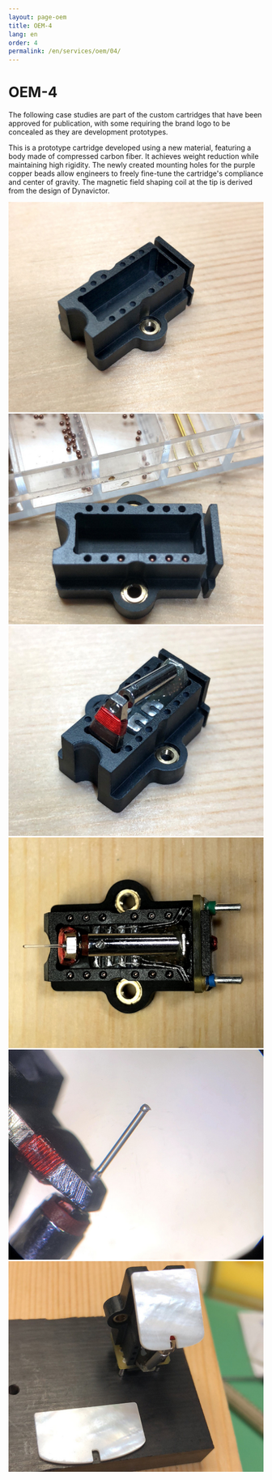 ```yaml
---
layout: page-oem
title: OEM-4
lang: en
order: 4
permalink: /en/services/oem/04/
---
```



# OEM-4

The following case studies are part of the custom cartridges that have been approved for publication, with some requiring the brand logo to be concealed as they are development prototypes.

This is a prototype cartridge developed using a new material, featuring a body made of compressed carbon fiber. It achieves weight reduction while maintaining high rigidity. The newly created mounting holes for the purple copper beads allow engineers to freely fine-tune the cartridge's compliance and center of gravity. The magnetic field shaping coil at the tip is derived from the design of Dynavictor.

![1](/assets/services/OEM-4/1.jpg)
![2](/assets/services/OEM-4/2.jpg)
![3](/assets/services/OEM-4/3.jpg)
![4](/assets/services/OEM-4/4.jpg)
![5](/assets/services/OEM-4/5.jpg)
![6](/assets/services/OEM-4/6.jpg)